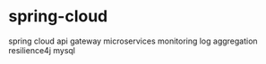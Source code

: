 # spring-cloud
spring cloud api gateway microservices monitoring log aggregation resilience4j mysql 
